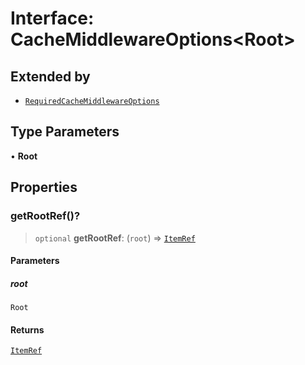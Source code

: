 # Interface: CacheMiddlewareOptions\<Root\>

## Extended by

- [`RequiredCacheMiddlewareOptions`](RequiredCacheMiddlewareOptions.md)

## Type Parameters

• **Root**

## Properties

### getRootRef()?

> `optional` **getRootRef**: (`root`) => [`ItemRef`](../type-aliases/ItemRef.md)

#### Parameters

##### root

`Root`

#### Returns

[`ItemRef`](../type-aliases/ItemRef.md)
